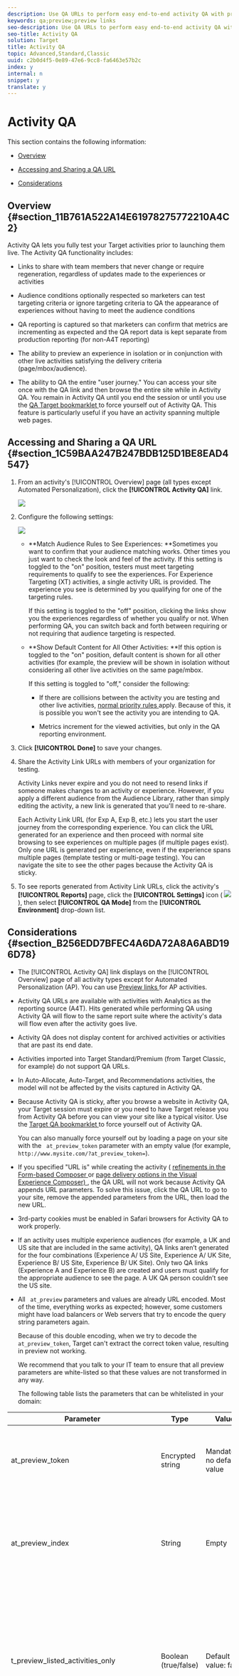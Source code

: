 ```yaml
---
description: Use QA URLs to perform easy end-to-end activity QA with preview links that never change, optional audience targeting, and QA reporting that stays segmented from live activity data.
keywords: qa;preview;preview links
seo-description: Use QA URLs to perform easy end-to-end activity QA with preview links that never change, optional audience targeting, and QA reporting that stays segmented from live activity data.
seo-title: Activity QA
solution: Target
title: Activity QA
topic: Advanced,Standard,Classic
uuid: c2b0d4f5-0e89-47e6-9cc8-fa6463e57b2c
index: y
internal: n
snippet: y
translate: y
---
```


# Activity QA


<a id="section_CF715867CAC34DE397D8712C99AC86D8"></a>

This section contains the following information: 


* [ Overview ](../../c_activities/c_activity-qa/c_activity-qa.md#section_11B761A522A14E61978275772210A4C2) 

* [ Accessing and Sharing a QA URL ](../../c_activities/c_activity-qa/c_activity-qa.md#section_1C59BAA247B247BDB125D1BE8EAD4547) 

* [ Considerations ](../../c_activities/c_activity-qa/c_activity-qa.md#section_B256EDD7BFEC4A6DA72A8A6ABD196D78) 



## Overview {#section_11B761A522A14E61978275772210A4C2}

Activity QA lets you fully test your Target activities prior to launching them live. The Activity QA functionality includes: 


* Links to share with team members that never change or require regeneration, regardless of updates made to the experiences or activities 

* Audience conditions optionally respected so marketers can test targeting criteria or ignore targeting criteria to QA the appearance of experiences without having to meet the audience conditions 

* QA reporting is captured so that marketers can confirm that metrics are incrementing as expected and the QA report data is kept separate from production reporting (for non-A4T reporting) 

* The ability to preview an experience in isolation or in conjunction with other live activities satisfying the delivery criteria (page/mbox/audience). 

* The ability to QA the entire "user journey." You can access your site once with the QA link and then browse the entire site while in Activity QA. You remain in Activity QA until you end the session or until you use the [ QA Target bookmarklet ](../../c_activities/c_activity-qa/c_activity-qa-bookmark.md#concept_A8A3551A4B5342079AFEED5ECF93E879) to force yourself out of Activity QA. This feature is particularly useful if you have an activity spanning multiple web pages. 



## Accessing and Sharing a QA URL {#section_1C59BAA247B247BDB125D1BE8EAD4547}


1. From an activity's [!UICONTROL  Overview] page (all types except Automated Personalization), click the **[!UICONTROL  Activity QA]** link. 

   ![](assets/qa_link.png) 

1. Configure the following settings: 

   ![](assets/qa_link_config.png) 


    * **Match Audience Rules to See Experiences: **Sometimes you want to confirm that your audience matching works. Other times you just want to check the look and feel of the activity. If this setting is toggled to the "on" position, testers must meet targeting requirements to qualify to see the experiences. For Experience Targeting (XT) activities, a single activity URL is provided. The experience you see is determined by you qualifying for one of the targeting rules. 

      If this setting is toggled to the "off" position, clicking the links show you the experiences regardless of whether you qualify or not. When performing QA, you can switch back and forth between requiring or not requiring that audience targeting is respected. 

    * **Show Default Content for All Other Activities: **If this option is toggled to the "on" position, default content is shown for all other activities (for example, the preview will be shown in isolation without considering all other live activities on the same page/mbox. 

      If this setting is toggled to "off," consider the following: 

    
        * If there are collisions between the activity you are testing and other live activities, [ normal priority rules ](../../c_activities/c_priority.md#concept_1780C11FEA57440499F0047DD6900E0F) apply. Because of this, it is possible you won't see the activity you are intending to QA. 

        * Metrics increment for the viewed activities, but only in the QA reporting environment. 





1. Click **[!UICONTROL  Done]** to save your changes. 

1. Share the Activity Link URLs with members of your organization for testing. 

   Activity Links never expire and you do not need to resend links if someone makes changes to an activity or experience. However, if you apply a different audience from the Audience Library, rather than simply editing the activity, a new link is generated that you'll need to re-share. 

   Each Activity Link URL (for Exp A, Exp B, etc.) lets you start the user journey from the corresponding experience. You can click the URL generated for an experience and then proceed with normal site browsing to see experiences on multiple pages (if multiple pages exist). Only one URL is generated per experience, even if the experience spans multiple pages (template testing or multi-page testing). You can navigate the site to see the other pages because the Activity QA is sticky. 

1. To see reports generated from Activity Link URLs, click the activity's **[!UICONTROL  Reports]** page, click the **[!UICONTROL  Settings]** icon (  ![](assets/icon_gear.png) ), then select **[!UICONTROL  QA Mode]** from the **[!UICONTROL  Environment]** drop-down list. 



## Considerations {#section_B256EDD7BFEC4A6DA72A8A6ABD196D78}


* The [!UICONTROL  Activity QA] link displays on the [!UICONTROL  Overview] page of all activity types except for Automated Personalization (AP). You can use [ Preview links ](../../c_activities/t_automated_personalization/t_experience_preview.md#task_586C6655A6FD4AF08F5678FC3F481EFC) for AP activities. 

* Activity QA URLs are available with activities with Analytics as the reporting source (A4T). Hits generated while performing QA using Activity QA will flow to the same report suite where the activity's data will flow even after the activity goes live. 

* Activity QA does not display content for archived activities or activities that are past its end date. 

* Activities imported into Target Standard/Premium (from Target Classic, for example) do not support QA URLs. 

* In Auto-Allocate, Auto-Target, and Recommendations activities, the model will not be affected by the visits captured in Activity QA. 

* Because Activity QA is sticky, after you browse a website in Activity QA, your Target session must expire or you need to have Target release you from Activity QA before you can view your site like a typical visitor. Use the [ Target QA bookmarklet ](../../c_activities/c_activity-qa/c_activity-qa-bookmark.md#concept_A8A3551A4B5342079AFEED5ECF93E879) to force yourself out of Activity QA. 

  You can also manually force yourself out by loading a page on your site with the ` at_preview_token` parameter with an empty value (for example, ` http://www.mysite.com/?at_preview_token=`). 

* If you specified "URL is" while creating the activity ( [ refinements in the Form-based Composer ](../../c_experiences/t_form_experience_composer.md#task_FAC842A6535045B68B4C1AD3E657E56E) or [ page delivery options in the Visual Experience Composer) ](../../c_experiences/r_viztarget_options.md#reference_3BD1BEEAFA584A749ED2D08F14732E81), the QA URL will not work because Activity QA appends URL parameters. To solve this issue, click the QA URL to go to your site, remove the appended parameters from the URL, then load the new URL. 

* 3rd-party cookies must be enabled in Safari browsers for Activity QA to work properly. 

* If an activity uses multiple experience audiences (for example, a UK and US site that are included in the same activity), QA links aren’t generated for the four combinations (Experience A/ US Site, Experience A/ UK Site, Experience B/ US Site, Experience B/ UK Site). Only two QA links (Experience A and Experience B) are created and users must qualify for the appropriate audience to see the page. A UK QA person couldn’t see the US site. 

* All ` at_preview` parameters and values are already URL encoded. Most of the time, everything works as expected; however, some customers might have load balancers or Web servers that try to encode the query string parameters again. 

  Because of this double encoding, when we try to decode the ` at_preview_token`, Target can't extract the correct token value, resulting in preview not working. 

  We recommend that you talk to your IT team to ensure that all preview parameters are white-listed so that these values are not transformed in any way. 

  The following table lists the parameters that can be whitelisted in your domain: 



<table id="table_928DBBEE9362444F8FB50FC0402E0BD3"> 
 <thead> 
  <tr> 
   <th colname="col1" class="entry"> Parameter </th> 
   <th colname="col2" class="entry"> Type </th> 
   <th colname="col3" class="entry"> Value </th> 
   <th colname="col4" class="entry"> Description </th> 
  </tr> 
 </thead>
 <tbody> 
  <tr> 
   <td colname="col1"> <p>at_preview_token </p> </td> 
   <td colname="col2"> <p>Encrypted string </p> </td> 
   <td colname="col3"> <p>Mandatory; no default value </p> </td> 
   <td colname="col4"> <p>An encrypted entity that contains the list of campaigns IDs that are allowed to be executed in QA mode. </p> </td> 
  </tr> 
  <tr> 
   <td colname="col1"> <p>at_preview_index </p> </td> 
   <td colname="col2"> <p>String </p> </td> 
   <td colname="col3"> <p>Empty </p> </td> 
   <td colname="col4"> <p>Format of the parameter is &lt; <span class="codeph"> campaignIndex </span>&gt; or &lt; <span class="codeph"> campaignIndex </span>&gt;_&lt; <span class="codeph"> experienceIndex </span>&gt; </p> <p>Both indexes start with 1. </p> </td> 
  </tr> 
  <tr> 
   <td colname="col1"> <p>t_preview_listed_activities_only </p> </td> 
   <td colname="col2"> <p>Boolean (true/false) </p> </td> 
   <td colname="col3"> <p>Default value: false </p> </td> 
   <td colname="col4"> <p> If "true," all campaigns specified in the <span class="codeph"> at_preview_index </span> parameters are processed. </p> <p>If "false," all the campaigns from the page are processed, even if they were not specified in the preview token. </p> </td> 
  </tr> 
  <tr> 
   <td colname="col1"> <p>at_preview_evaluate_as_true_audience_ids </p> </td> 
   <td colname="col2"> <p>String </p> </td> 
   <td colname="col3"> <p>Empty </p> </td> 
   <td colname="col4"> <p>Underscore-separated ("_") list of segmentId-s that should always (at targetting and reporting level) be evaluated as "true" in the scope of the mbox request. </p> </td> 
  </tr> 
  <tr> 
   <td colname="col1"> <p>_AT_Debug </p> </td> 
   <td colname="col2"> <p>String </p> </td> 
   <td colname="col3"> <p>Window or console </p> </td> 
   <td colname="col4"> <p>Console logging or new window. </p> </td> 
  </tr> 
  <tr> 
   <td colname="col1"> <p>adobe_mc_ref </p> </td> 
   <td colname="col2"> <p> </p> </td> 
   <td colname="col3"> <p> </p> </td> 
   <td colname="col4"> <p>Passes the referring URL of the default page to the new page. When used with <span class="filepath"> AppMeasurement.js </span> version 2.1 (or later), Adobe Analytics uses this parameter value as the referring URL on the new page. </p> </td> 
  </tr> 
  <tr> 
   <td colname="col1"> <p>adobe_mc_sdid </p> </td> 
   <td colname="col2"> <p> </p> </td> 
   <td colname="col3"> <p> </p> </td> 
   <td colname="col4"> <p>Passes the Supplemental Data Id (SDID) and Experience Cloud Org Id from the default page to the new page in order for Analytics for Target (A4T) to "stitch" together the Target request on the default page with the Analytics request on the new page. </p> </td> 
  </tr> 
 </tbody> 
</table>



